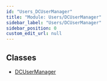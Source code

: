 ```yaml
---
id: "Users_DCUserManager"
title: "Module: Users/DCUserManager"
sidebar_label: "Users/DCUserManager"
sidebar_position: 0
custom_edit_url: null
---
```


## Classes

- [DCUserManager](../classes/Users_DCUserManager.DCUserManager.md)
